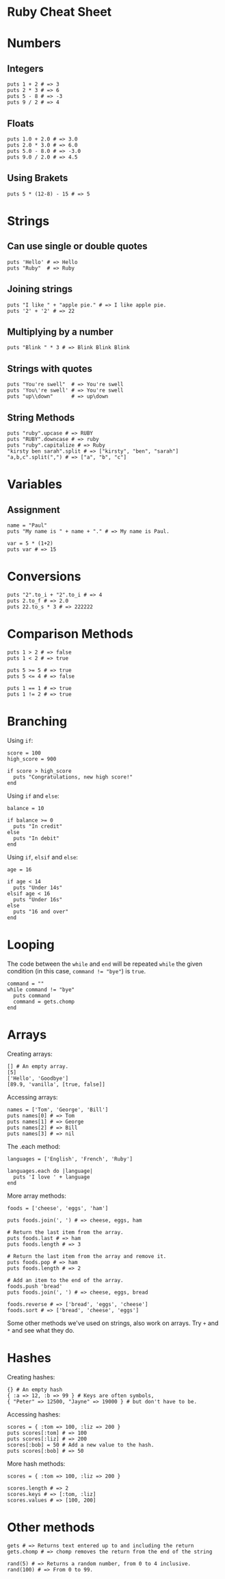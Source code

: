 Ruby Cheat Sheet
================

Numbers
=======

Integers
----------

    puts 1 + 2 # => 3
    puts 2 * 3 # => 6
    puts 5 - 8 # => -3
    puts 9 / 2 # => 4

Floats
------

    puts 1.0 + 2.0 # => 3.0
    puts 2.0 * 3.0 # => 6.0
    puts 5.0 - 8.0 # => -3.0
    puts 9.0 / 2.0 # => 4.5

Using Brakets
-------------

    puts 5 * (12-8) - 15 # => 5

Strings
=======

Can use single or double quotes
-------------------------------

    puts 'Hello' # => Hello
    puts "Ruby"  # => Ruby

Joining strings
---------------

    puts "I like " + "apple pie." # => I like apple pie.
    puts '2' + '2' # => 22

Multiplying by a number
-----------------------

    puts "Blink " * 3 # => Blink Blink Blink

Strings with quotes
-------------------

    puts "You're swell"  # => You're swell
    puts 'You\'re swell' # => You're swell
    puts "up\\down"      # => up\down
  
String Methods
--------------

    puts "ruby".upcase # => RUBY
    puts "RUBY".downcase # => ruby
    puts "ruby".capitalize # => Ruby
    "kirsty ben sarah".split # => ["kirsty", "ben", "sarah"]
    "a,b,c".split(",") # => ["a", "b", "c"]

Variables
=========

Assignment
----------

    name = "Paul"
    puts "My name is " + name + "." # => My name is Paul.

    var = 5 * (1+2)
    puts var # => 15

Conversions
===========

    puts "2".to_i + "2".to_i # => 4
    puts 2.to_f # => 2.0
    puts 22.to_s * 3 # => 222222

Comparison Methods
==================

    puts 1 > 2 # => false
    puts 1 < 2 # => true

    puts 5 >= 5 # => true
    puts 5 <= 4 # => false

    puts 1 == 1 # => true
    puts 1 != 2 # => true

Branching
=========

Using `if`:

    score = 100
    high_score = 900
    
    if score > high_score
      puts "Congratulations, new high score!"
    end

Using `if` and `else`:

    balance = 10
    
    if balance >= 0
      puts "In credit"
    else
      puts "In debit"
    end

Using `if`, `elsif` and `else`:

    age = 16
    
    if age < 14
      puts "Under 14s"
    elsif age < 16
      puts "Under 16s"
    else
      puts "16 and over"
    end

Looping
=======

The code between the `while` and `end` will be repeated `while` the given condition (in this case, `command != "bye"`) is `true`.

    command = ""
    while command != "bye"
      puts command
      command = gets.chomp
    end

Arrays
======

Creating arrays:

    [] # An empty array.
    [5]
    ['Hello', 'Goodbye']
    [89.9, 'vanilla', [true, false]]

Accessing arrays:

    names = ['Tom', 'George', 'Bill']
    puts names[0] # => Tom
    puts names[1] # => George
    puts names[2] # => Bill
    puts names[3] # => nil

The .each method:

    languages = ['English', 'French', 'Ruby']
    
    languages.each do |language|
      puts 'I love ' + language
    end

More array methods:

    foods = ['cheese', 'eggs', 'ham']
    
    puts foods.join(', ') # => cheese, eggs, ham
    
    # Return the last item from the array.
    puts foods.last # => ham
    puts foods.length # => 3
    
    # Return the last item from the array and remove it.
    puts foods.pop # => ham
    puts foods.length # => 2
    
    # Add an item to the end of the array.
    foods.push 'bread'
    puts foods.join(', ') # => cheese, eggs, bread
    
    foods.reverse # => ['bread', 'eggs', 'cheese']
    foods.sort # => ['bread', 'cheese', 'eggs']

Some other methods we've used on strings, also work on arrays. Try `+` and `*` and see what they do.

Hashes
======

Creating hashes:

    {} # An empty hash
    { :a => 12, :b => 99 } # Keys are often symbols,
    { "Peter" => 12500, "Jayne" => 19000 } # but don't have to be.

Accessing hashes:

    scores = { :tom => 100, :liz => 200 }
    puts scores[:tom] # => 100
    puts scores[:liz] # => 200
    scores[:bob] = 50 # Add a new value to the hash.
    puts scores[:bob] # => 50

More hash methods:

    scores = { :tom => 100, :liz => 200 }

    scores.length # => 2
    scores.keys # => [:tom, :liz]
    scores.values # => [100, 200]

Other methods
=============

    gets # => Returns text entered up to and including the return
    gets.chomp # => chomp removes the return from the end of the string

    rand(5) # => Returns a random number, from 0 to 4 inclusive.
    rand(100) # => From 0 to 99.
